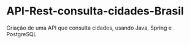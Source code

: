 # API-Rest-consulta-cidades-Brasil
Criação de uma API que consulta cidades, usando Java, Spring e PostgreSQL
